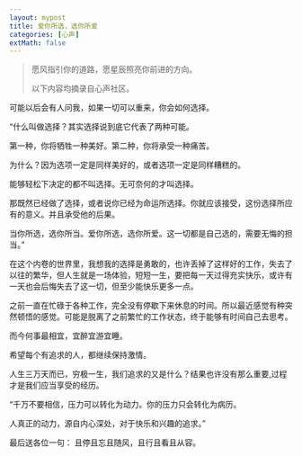 ```yaml
---
layout: mypost
title: 爱你所选，选你所爱
categories: [心声]
extMath: false
---
```


> 愿风指引你的道路，愿星辰照亮你前进的方向。
> 
> 以下内容均摘录自心声社区。


可能以后会有人问我，如果一切可以重来，你会如何选择。

“什么叫做选择？其实选择说到底它代表了两种可能。

第一种，你将牺牲一种美好。第二种，你将承受一种痛苦。

为什么？因为选项一定是同样美好的，或者选项一定是同样糟糕的。

能够轻松下决定的都不叫选择。无可奈何的才叫选择。

那既然已经做了选择，或者说你已经为命运所选择。你就应该接受，这份选择所应有的意义。并且承受他的后果。

当你所选，选你所当。爱你所选，选你所爱。这一切都是自己选的，需要无悔的担当。”

 

在这个内卷的世界里，我想我的选择是勇敢的，也许丢掉了这样好的工作，失去了以往的繁华，但人生就是一场体验，短短一生，要把每一天过得充实快乐，或许有一天也会后悔失去了这一切，但至少能快乐更多一点。


之前一直在忙碌于各种工作，完全没有停歇下来休息的时间。所以最近感觉有种突然顿悟的感觉。可能是脱离了之前繁忙的工作状态，终于能够有时间自己去思考。

而今何事最相宜，宜醉宜游宜睡。

 

希望每个有追求的人，都继续保持激情。

人生三万天而已，穷极一生，我们追求的又是什么？结果也许没有那么重要,过程才是我们应当享受的经历。

 

“千万不要相信，压力可以转化为动力。你的压力只会转化为病历。

人真正的动力，源自内心深处，对于快乐和兴趣的追求。”

最后送各位一句： 且停且忘且随风，且行且看且从容。
